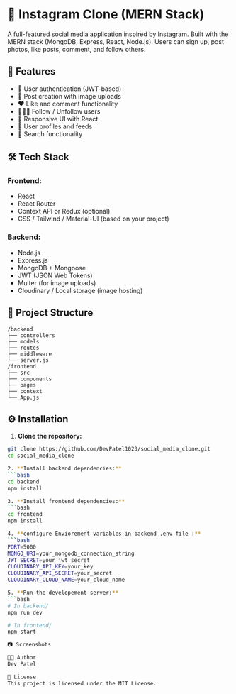 # 📸 Instagram Clone (MERN Stack)

A full-featured social media application inspired by Instagram. Built with the MERN stack (MongoDB, Express, React, Node.js). Users can sign up, post photos, like posts, comment, and follow others.

## 🚀 Features

- 🔐 User authentication (JWT-based)
- 📝 Post creation with image uploads
- ❤️ Like and comment functionality
- 🧑‍🤝‍🧑 Follow / Unfollow users
- 📱 Responsive UI with React
- 🧾 User profiles and feeds
- 🔎 Search functionality

## 🛠️ Tech Stack

### Frontend:
- React
- React Router
- Context API or Redux (optional)
- CSS / Tailwind / Material-UI (based on your project)

### Backend:
- Node.js
- Express.js
- MongoDB + Mongoose
- JWT (JSON Web Tokens)
- Multer (for image uploads)
- Cloudinary / Local storage (image hosting)

## 📁 Project Structure

    /backend
    ├── controllers
    ├── models
    ├── routes
    ├── middleware
    └── server.js
    /frontend
    ├── src
    ├── components
    ├── pages
    ├── context
    └── App.js


## ⚙️ Installation

1. **Clone the repository:**
```bash
git clone https://github.com/DevPatel1023/social_media_clone.git
cd social_media_clone

2. **Install backend dependencies:**
```bash
cd backend
npm install

3. **Install frontend dependencies:**
```bash
cd frontend
npm install

4. **configure Enviorement variables in backend .env file :**
```bash
PORT=5000
MONGO_URI=your_mongodb_connection_string
JWT_SECRET=your_jwt_secret
CLOUDINARY_API_KEY=your_key
CLOUDINARY_API_SECRET=your_secret
CLOUDINARY_CLOUD_NAME=your_cloud_name

5. **Run the developement server:**
```bash
# In backend/
npm run dev

# In frontend/
npm start

📷 Screenshots

🧑‍💻 Author
Dev Patel

📄 License
This project is licensed under the MIT License.